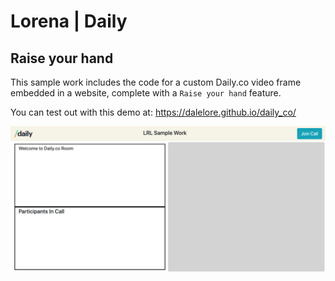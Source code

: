 # Lorena | Daily 
## Raise your hand
This sample work includes the code for a custom Daily.co video frame embedded in a website, complete with a `Raise your hand` feature. 

You can test out with this demo at: https://dalelore.github.io/daily_co/

<img src="./Assets/final-demo.png">
